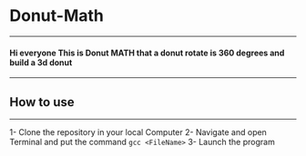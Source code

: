 # Donut-Math
---------------
#### Hi everyone This is Donut MATH that a donut rotate is 360 degrees and build a 3d donut 
---------------
## How to use
---------------
1- Clone the repository in your local Computer 
2- Navigate and open Terminal and put the command ```gcc <FileName>```
3- Launch the program
